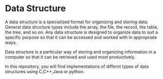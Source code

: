 # Data Structure

A data structure is a specialized format for organizing and storing data. General data structure types include the array, the file, the record, the table, the tree, and so on. Any data structure is designed to organize data to suit a specific purpose so that it can be accessed and worked with in appropriate ways.

Data structure is a particular way of storing and organizing information in a computer so that it can be retrieved and used most productively.

In this repository, you will find implementations of differnt types of data structures using C,C++,Java or python.
